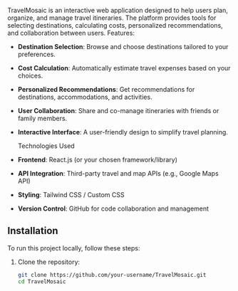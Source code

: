   TravelMosaic is an interactive web application designed to help users plan, organize, and manage travel itineraries. The platform provides tools for selecting destinations, calculating costs, personalized recommendations, and collaboration between users.
    Features:

- **Destination Selection**: Browse and choose destinations tailored to your preferences.
- **Cost Calculation**: Automatically estimate travel expenses based on your choices.
- **Personalized Recommendations**: Get recommendations for destinations, accommodations, and activities.
- **User Collaboration**: Share and co-manage itineraries with friends or family members.
- **Interactive Interface**: A user-friendly design to simplify travel planning.
  
    Technologies Used
- **Frontend**: React.js (or your chosen framework/library)
- **API Integration**: Third-party travel and map APIs (e.g., Google Maps API)
- **Styling**: Tailwind CSS / Custom CSS
- **Version Control**: GitHub for code collaboration and management

## Installation

To run this project locally, follow these steps:

1. Clone the repository:
   ```bash
   git clone https://github.com/your-username/TravelMosaic.git
   cd TravelMosaic
